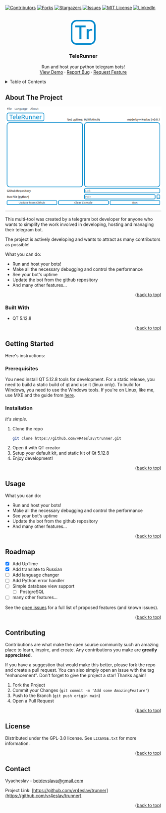 <!-- Improved compatibility of back to top link: See: https://github.com/othneildrew/Best-README-Template/pull/73 -->
<a name="readme-top"></a>
<!--
*** Thanks for checking out the Best-README-Template. If you have a suggestion
*** that would make this better, please fork the repo and create a pull request
*** or simply open an issue with the tag "enhancement".
*** Don't forget to give the project a star!
*** Thanks again! Now go create something AMAZING! :D
-->



<!-- PROJECT SHIELDS -->
<!--
*** I'm using markdown "reference style" links for readability.
*** Reference links are enclosed in brackets [ ] instead of parentheses ( ).
*** See the bottom of this document for the declaration of the reference variables
*** for contributors-url, forks-url, etc. This is an optional, concise syntax you may use.
*** https://www.markdownguide.org/basic-syntax/#reference-style-links
-->
[![Contributors][contributors-shield]][contributors-url]
[![Forks][forks-shield]][forks-url]
[![Stargazers][stars-shield]][stars-url]
[![Issues][issues-shield]][issues-url]
[![MIT License][license-shield]][license-url]
[![LinkedIn][linkedin-shield]][linkedin-url]



<!-- PROJECT LOGO -->
<br />
<div align="center">
  <a href="https://github.com/vR4eslav/trunner">
    <img src="recources/window_icon.png" alt="Logo" width="80" height="80">
  </a>

  <h3 align="center">TeleRunner</h3>

  <p align="center">
    Run and host your python telegram bots!
    <br />
    <a href="https://github.com/vR4eslav/trunner">View Demo</a>
    ·
    <a href="https://github.com/vR4eslav/trunner/issues">Report Bug</a>
    ·
    <a href="https://github.com/vR4eslav/trunner/issues">Request Feature</a>
  </p>
</div>



<!-- TABLE OF CONTENTS -->
<details>
  <summary>Table of Contents</summary>
  <ol>
    <li>
      <a href="#about-the-project">About The Project</a>
      <ul>
        <li><a href="#built-with">Built With</a></li>
      </ul>
    </li>
    <li>
      <a href="#getting-started">Getting Started</a>
      <ul>
        <li><a href="#prerequisites">Prerequisites</a></li>
        <li><a href="#installation">Installation</a></li>
      </ul>
    </li>
    <li><a href="#usage">Usage</a></li>
    <li><a href="#roadmap">Roadmap</a></li>
    <li><a href="#contributing">Contributing</a></li>
    <li><a href="#license">License</a></li>
    <li><a href="#contact">Contact</a></li>
  </ol>
</details>



<!-- ABOUT THE PROJECT -->
## About The Project

[![Product Name Screen Shot][product-screenshot]](https://github.com/vR4eslav/trunner)

This multi-tool was created by a telegram bot developer for anyone who wants to simplify the work involved in developing, hosting and managing their telegram bot.

The project is actively developing and wants to attract as many contributors as possible!

What you can do:
* Run and host your bots!
* Make all the necessary debugging and control the performance
* See your bot's uptime
* Update the bot from the github repository
* And many other features...

<p align="right">(<a href="#readme-top">back to top</a>)</p>



### Built With
* QT 5.12.8

<p align="right">(<a href="#readme-top">back to top</a>)</p>



<!-- GETTING STARTED -->
## Getting Started

Here's instructions:

### Prerequisites

You need install QT 5.12.8 tools for development. For a static release, you need to build a static build of qt and use it (linux only). To build for Windows, you need to use the Windows tools. If you're on Linux, like me, use MXE and the guide from <a href="https://askubuntu.com/questions/656219/building-a-windows-executable-in-qt-on-a-linux-system">here</a>.


### Installation

_It's simple._

1. Clone the repo
   ```sh
   git clone https://github.com/vR4eslav/trunner.git
   ```
2. Open it with QT creator
3. Setup your default kit, and static kit of Qt 5.12.8
4. Enjoy development!

<p align="right">(<a href="#readme-top">back to top</a>)</p>



<!-- USAGE EXAMPLES -->
## Usage

What you can do:
* Run and host your bots!
* Make all the necessary debugging and control the performance
* See your bot's uptime
* Update the bot from the github repository
* And many other features...

<!-- _For more examples, please refer to the [Documentation](https://example.com)_ -->

<p align="right">(<a href="#readme-top">back to top</a>)</p>



<!-- ROADMAP -->
## Roadmap

- [x] Add UpTime
- [x] Add translate to Russian
- [ ] Add language changer
- [ ] Add Python error handler
- [ ] Simple database view support
    - [ ] PostgreSQL
- [ ] many other features...

See the [open issues](https://github.com/vr4eslav/trunner/issues) for a full list of proposed features (and known issues).

<p align="right">(<a href="#readme-top">back to top</a>)</p>



<!-- CONTRIBUTING -->
## Contributing

Contributions are what make the open source community such an amazing place to learn, inspire, and create. Any contributions you make are **greatly appreciated**.

If you have a suggestion that would make this better, please fork the repo and create a pull request. You can also simply open an issue with the tag "enhancement".
Don't forget to give the project a star! Thanks again!

1. Fork the Project
2. Commit your Changes (`git commit -m 'Add some AmazingFeature'`)
3. Push to the Branch (`git push origin main`)
4. Open a Pull Request

<p align="right">(<a href="#readme-top">back to top</a>)</p>



<!-- LICENSE -->
## License

Distributed under the GPL-3.0 license. See `LICENSE.txt` for more information.

<p align="right">(<a href="#readme-top">back to top</a>)</p>



<!-- CONTACT -->
## Contact

Vyacheslav - botdevslava@gmail.com

Project Link: [https://github.com/vr4eslav/trunner](https://github.com/vr4eslav/trunner)

<p align="right">(<a href="#readme-top">back to top</a>)</p>



<!-- ACKNOWLEDGMENTS
## Acknowledgments

Use this space to list resources you find helpful and would like to give credit to. I've included a few of my favorites to kick things off!

* [Choose an Open Source License](https://choosealicense.com)
* [GitHub Emoji Cheat Sheet](https://www.webpagefx.com/tools/emoji-cheat-sheet)
* [Malven's Flexbox Cheatsheet](https://flexbox.malven.co/)
* [Malven's Grid Cheatsheet](https://grid.malven.co/)
* [Img Shields](https://shields.io)
* [GitHub Pages](https://pages.github.com)
* [Font Awesome](https://fontawesome.com)
* [React Icons](https://react-icons.github.io/react-icons/search)

<p align="right">(<a href="#readme-top">back to top</a>)</p> -->



<!-- MARKDOWN LINKS & IMAGES -->
<!-- https://www.markdownguide.org/basic-syntax/#reference-style-links -->
[contributors-shield]: https://img.shields.io/github/contributors/vr4eslav/trunner.svg?style=for-the-badge
[contributors-url]: https://github.com/vR4eslav/trunner/graphs/contributors
[forks-shield]: https://img.shields.io/github/forks/vR4eslav/trunner.svg?style=for-the-badge
[forks-url]: https://github.com/vR4eslav/trunner/network/members
[stars-shield]: https://img.shields.io/github/stars/vR4eslav/trunner.svg?style=for-the-badge
[stars-url]: https://github.com/vR4eslav/trunner/stargazers
[issues-shield]: https://img.shields.io/github/issues/vr4eslav/trunner.svg?style=for-the-badge
[issues-url]: https://github.com/vR4eslav/trunner/issues
[license-shield]: https://img.shields.io/github/license/vr4eslav/trunner.svg?style=for-the-badge
[license-url]: https://github.com/vR4eslav/trunner/blob/main/LICENSE
[linkedin-shield]: https://img.shields.io/badge/-LinkedIn-black.svg?style=for-the-badge&logo=linkedin&colorB=555
[linkedin-url]: https://linkedin.com/in/valisov
[product-screenshot]: recources/screenshot.png